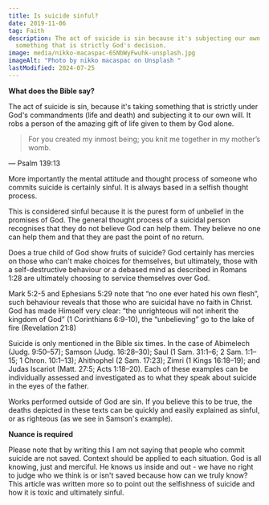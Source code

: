 ```yaml
---
title: Is suicide sinful?
date: 2019-11-06
tag: Faith
description: The act of suicide is sin because it's subjecting our own will onto
  something that is strictly God's decision.
image: media/nikko-macaspac-6SNbWyFwuhk-unsplash.jpg
imageAlt: "Photo by nikko macaspac on Unsplash "
lastModified: 2024-07-25
---
```


**What does the Bible say?**

The act of suicide is sin, because it's taking something that is strictly under God's commandments (life and death) and subjecting it to our own will. It robs a person of the amazing gift of life given to them by God alone.

> For you created my inmost being; you knit me together in my mother’s womb.

— Psalm 139:13

More importantly the mental attitude and thought process of someone who commits suicide is certainly sinful. It is always based in a selfish thought process.

This is considered sinful because it is the purest form of unbelief in the promises of God. The general thought process of a suicidal person recognises that they do not believe God can help them. They believe no one can help them and that they are past the point of no return.

Does a true child of God show fruits of suicide? God certainly has mercies on those who can't make choices for themselves, but ultimately, those with a self-destructive behaviour or a debased mind as described in Romans 1:28 are ultimately choosing to service themselves over God.

Mark 5:2-5 and Ephesians 5:29 note that “no one ever hated his own flesh”, such behaviour reveals that those who are suicidal have no faith in Christ. God has made Himself very clear: “the unrighteous will not inherit the kingdom of God” (1 Corinthians 6:9-10), the “unbelieving” go to the lake of fire (Revelation 21:8)

Suicide is only mentioned in the Bible six times. In the case of Abimelech (Judg. 9:50–57); Samson (Judg. 16:28–30); Saul (1 Sam. 31:1–6; 2 Sam. 1:1–15; 1 Chron. 10:1–13); Ahithophel (2 Sam. 17:23); Zimri (1 Kings 16:18–19); and Judas Iscariot (Matt. 27:5; Acts 1:18–20). Each of these examples can be individually assessed and investigated as to what they speak about suicide in the eyes of the father.

Works performed outside of God are sin. If you believe this to be true, the deaths depicted in these texts can be quickly and easily explained as sinful, or as righteous (as we see in Samson's example).

**Nuance is required**

Please note that by writing this I am not saying that people who commit suicide are not saved. Context should be applied to each situation. God is all knowing, just and merciful. He knows us inside and out - we have no right to judge who we think is or isn't saved because how can we truly know? This article was written more so to point out the selfishness of suicide and how it is toxic and ultimately sinful.

